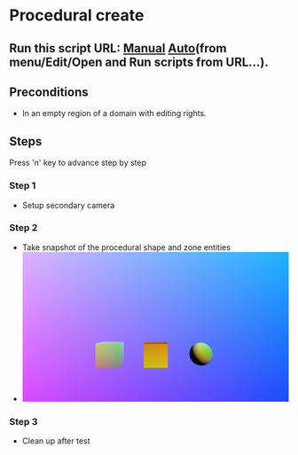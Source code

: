 # Procedural create
## Run this script URL: [Manual](./test.js?raw=true)   [Auto](./testAuto.js?raw=true)(from menu/Edit/Open and Run scripts from URL...).

## Preconditions
- In an empty region of a domain with editing rights.

## Steps
Press 'n' key to advance step by step

### Step 1
- Setup secondary camera
### Step 2
- Take snapshot of the procedural shape and zone entities
- ![](./ExpectedImage_00000.png)
### Step 3
- Clean up after test
